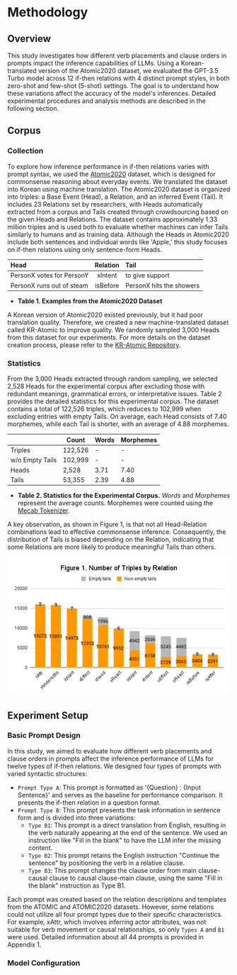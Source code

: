 # Methodology

## Overview
This study investigates how different verb placements and clause orders in prompts impact the inference capabilities of LLMs. Using a Korean-translated version of the Atomic2020 dataset, we evaluated the GPT-3.5 Turbo model across 12 if-then relations with 4 distinct prompt styles, in both zero-shot and few-shot (5-shot) settings. The goal is to understand how these variations affect the accuracy of the model's inferences. Detailed experimental procedures and analysis methods are described in the following section.

## Corpus
### Collection
To explore how inference performance in if-then relations varies with prompt syntax, we used the [Atomic2020](https://github.com/allenai/comet-atomic-2020) dataset, which is designed for commonsense reasoning about everyday events. We translated the dataset into Korean using machine translation. The Atomic2020 dataset is organized into triples: a Base Event (Head), a Relation, and an inferred Event (Tail). It includes 23 Relations set by researchers, with Heads automatically extracted from a corpus and Tails created through crowdsourcing based on the given Heads and Relations. The dataset contains approximately 1.33 million triples and is used both to evaluate whether machines can infer Tails similarly to humans and as training data. Although the Heads in Atomic2020 include both sentences and individual words like 'Apple,' this study focuses on if-then relations using only sentence-form Heads.

|Head|Relation|Tail|
|:---|:---:|:---|
|PersonX votes for PersonY|xIntent|to give support|
|PersonX runs out of steam|isBefore|PersonX hits the showers|
+ **Table 1. Examples from the Atomic2020 Dataset**

A Korean version of Atomic2020 existed previously, but it had poor translation quality. Therefore, we created a new machine-translated dataset called KR-Atomic to improve quality. We randomly sampled 3,000 Heads from this dataset for our experiments. For more details on the dataset creation process, please refer to the [KR-Atomic Repository](https://github.com/koreankiwi99/KR-Atomic).

### Statistics
From the 3,000 Heads extracted through random sampling, we selected 2,528 Heads for the experimental corpus after excluding those with redundant meanings, grammatical errors, or interpretative issues. Table 2 provides the detailed statistics for this experimental corpus. The dataset contains a total of 122,526 triples, which reduces to 102,999 when excluding entries with empty Tails. On average, each Head consists of 7.40 morphemes, while each Tail is shorter, with an average of 4.88 morphemes.

||Count|Words|Morphemes|
|--|-----|-----|---------|
|Triples|122,526|-|-|
|w/o Empty Tails|102,999|-|-|
|Heads|2,528|3.71|7.40|
|Tails|53,355|2.39|4.88|
+ **Table 2. Statistics for the Experimental Corpus.** *Words* and *Morphemes* represent the average counts. Morphemes were counted using the [Mecab Tokenizer](https://github.com/Pusnow/mecab-ko-msvc).

A key observation, as shown in Figure 1, is that not all Head-Relation combinations lead to effective commonsense inference. Consequently, the distribution of Tails is biased depending on the Relation, indicating that some Relations are more likely to produce meaningful Tails than others.

![Figure 01](figure01.png)

## Experiment Setup
### Basic Prompt Design
In this study, we aimed to evaluate how different verb placements and clause orders in prompts affect the inference performance of LLMs for twelve types of if-then relations. We designed four types of prompts with varied syntactic structures:

- `Prompt Type A`: This prompt is formatted as '{Question} : {Input Sentence}' and serves as the baseline for performance comparison. It presents the if-then relation in a question format.
- `Prompt Type B`: This prompt presents the task information in sentence form and is divided into three variations:
  - `Type B1`: This prompt is a direct translation from English, resulting in the verb naturally appearing at the end of the sentence. We used an instruction like "Fill in the blank" to have the LLM infer the missing content.
  - `Type B2`: This prompt retains the English instruction "Continue the sentence" by positioning the verb in a relative clause.
  - `Type B3`: This prompt changes the clause order from main clause-causal clause to causal clause-main clause, using the same "Fill in the blank" instruction as Type B1.

Each prompt was created based on the relation descriptions and templates from the ATOMIC and ATOMIC2020 datasets. However, some relations could not utilize all four prompt types due to their specific characteristics. For example, xAttr, which involves inferring actor attributes, was not suitable for verb movement or causal relationships, so only `Types A` and `B1` were used. Detailed information about all 44 prompts is provided in Appendix 1.

### Model Configuration

